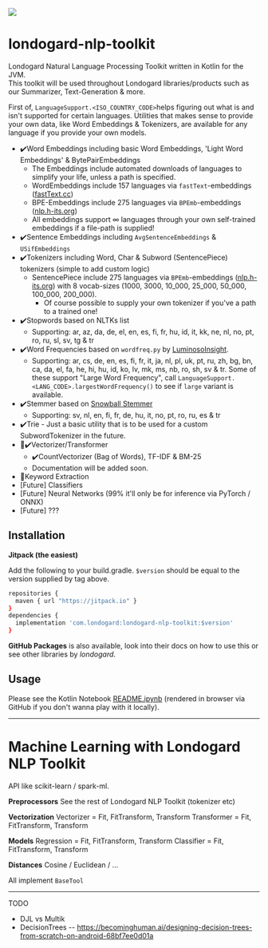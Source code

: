 [![](https://jitpack.io/v/com.londogard/londogard-nlp-toolkit.svg)](https://jitpack.io/#com.londogard/londogard-nlp-toolkit)

# londogard-nlp-toolkit
Londogard Natural Language Processing Toolkit written in Kotlin for the JVM.  
This toolkit will be used throughout Londogard libraries/products such as our Summarizer, Text-Generation & more.

First of, `LanguageSupport.<ISO_COUNTRY_CODE>`helps figuring out what is and isn't supported for certain languages. Utilities that makes sense to provide your own data, like Word Embeddings & Tokenizers, are available for any language if you provide your own models.

- ✔️Word Embeddings including basic Word Embeddings, 'Light Word Embeddings' & BytePairEmbeddings
    - The Embeddings include automated downloads of languages to simplify your life, unless a path is specified.
    - WordEmbeddings include 157 languages via `fastText`-embeddings ([fastText.cc](https://fasttext.cc/docs/en/crawl-vectors.html))
    - BPE-Embeddings include 275 languages via `BPEmb`-embeddings ([nlp.h-its.org](https://nlp.h-its.org/bpemb/))
    - All embeddings support ∞ languages through your own self-trained embeddings if a file-path is supplied!
- ✔️Sentence Embeddings including `AvgSentenceEmbeddings` & `USifEmbeddings`
- ✔️Tokenizers including Word, Char & Subword (SentencePiece) tokenizers (simple to add custom logic)
    - SentencePiece include 275 languages via `BPEmb`-embeddings ([nlp.h-its.org](https://nlp.h-its.org/bpemb/)) with 8 vocab-sizes (1000, 3000, 10_000, 25_000, 50_000, 100_000, 200_000).
        - Of course possible to supply your own tokenizer if you've a path to a trained one!
- ✔️Stopwords based on NLTKs list
    - Supporting: ar, az, da, de, el, en, es, fi, fr, hu, id, it, kk, ne, nl, no, pt, ro, ru, sl, sv, tg & tr
- ✔️Word Frequencies based on `wordfreq.py` by [LuminosoInsight](https://github.com/LuminosoInsight/wordfreq/).
    - Supporting: ar, cs, de, en, es, fi, fr, it, ja, nl, pl, uk, pt, ru, zh, bg, bn, ca, da, el, fa, he, hi, hu, id, ko, lv, mk, ms, nb, ro, sh, sv & tr. Some of these support "Large Word Frequency", call `LanguageSupport.<LANG_CODE>.largestWordFrequency()` to see if `large` variant is available.
- ✔️Stemmer based on [Snowball Stemmer](https://snowballstem.org/)
    - Supporting: sv, nl, en, fi, fr, de, hu, it, no, pt, ro, ru, es & tr
- ✔️Trie - Just a basic utility that is to be used for a custom SubwordTokenizer in the future.
- 🚧✔️Vectorizer/Transformer
    - ✔️CountVectorizer (Bag of Words), TF-IDF & BM-25
    - Documentation will be added soon.
- 🚧Keyword Extraction
- [Future] Classifiers
- [Future] Neural Networks (99% it'll only be for inference via PyTorch / ONNX)
- [Future] ???


## Installation
**Jitpack (the easiest)**

Add the following to your build.gradle. `$version` should be equal to the version supplied by tag above.
```bash
repositories {
  maven { url "https://jitpack.io" }
}
dependencies {
  implementation 'com.londogard:londogard-nlp-toolkit:$version'
}
```

**GitHub Packages** is also available, look into their docs on how to use this or see other libraries by _londogard_.

## Usage

Please see the Kotlin Notebook [README.ipynb](https://github.com/londogard/londogard-nlp-toolkit/blob/main/README.ipynb) (rendered in browser via GitHub if you don't wanna play with it locally).

----

# Machine Learning with Londogard NLP Toolkit
API like scikit-learn / spark-ml.

**Preprocessors**
See the rest of Londogard NLP Toolkit (tokenizer etc)

**Vectorization**
Vectorizer = Fit, FitTransform, Transform
Transformer = Fit, FitTransform, Transform

**Models**
Regression = Fit, FitTransform, Transform
Classifier = Fit, FitTransform, Transform

**Distances**
Cosine / Euclidean / ...

All implement `BaseTool`

----

TODO
- DJL vs Multik
- DecisionTrees -- https://becominghuman.ai/designing-decision-trees-from-scratch-on-android-68bf7ee0d01a